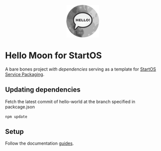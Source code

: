 
<p align="center">
  <img src="icon.png" alt="Project Logo" width="21%">
</p>

# Hello Moon for StartOS

A bare bones project _with dependencies_ serving as a template for [StartOS Service Packaging](https://docs.start9.com/packaging-guide).

## Updating dependencies

Fetch the latest commit of hello-world at the branch specified in packcage.json

`npm update`

## Setup

Follow the documentation [guides](https://staging.docs.start9.com/packaging-guide/environment-setup.html).
